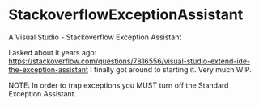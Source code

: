 # StackoverflowExceptionAssistant
A Visual Studio - Stackoverflow Exception Assistant

I asked about it years ago: https://stackoverflow.com/questions/7816556/visual-studio-extend-ide-the-exception-assistant
I finally got around to starting it. Very much WIP.

NOTE: In order to trap exceptions you MUST turn off the Standard Exception Assistant.

